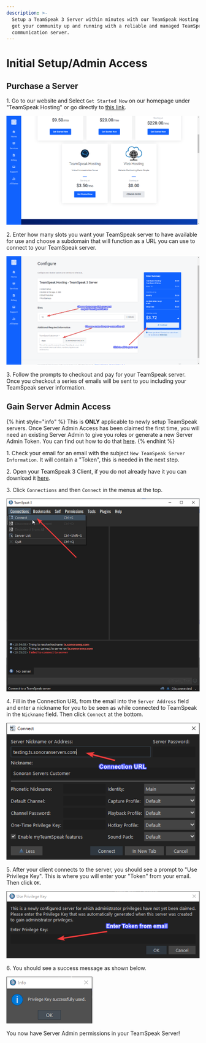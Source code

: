 ```yaml
---
description: >-
  Setup a TeamSpeak 3 Server within minutes with our TeamSpeak Hosting! Quickly
  get your community up and running with a reliable and managed TeamSpeak voice
  communication server.
---
```


# Initial Setup/Admin Access

## Purchase a Server

1\. Go to our website and Select `Get Started Now` on our homepage under "TeamSpeak Hosting" or go directly to [this link](https://sonoranservers.com/cart.php?a=add\&pid=18).

![TeamSpeak Hosting option on Sonoran Servers homepage](<../../.gitbook/assets/image (61).png>)

2\. Enter how many slots you want your TeamSpeak server to have available for use and choose a subdomain that will function as a URL you can use to connect to your TeamSpeak server.

![Configure your TeamSpeak Server and add it to your cart](<../../.gitbook/assets/image (18).png>)

3\. Follow the prompts to checkout and pay for your TeamSpeak server. Once you checkout a series of emails will be sent to you including your TeamSpeak server information.

## Gain Server Admin Access

{% hint style="info" %}
This is **ONLY** applicable to newly setup TeamSpeak servers. Once Server Admin Access has been claimed the first time, you will need an existing Server Admin to give you roles or generate a new Server Admin Token. You can find out how to do that [here](generate-server-role-tokens.md).
{% endhint %}

1\. Check your email for an email with the subject `New TeamSpeak Server Information`. It will contain a "Token", this is needed in the next step.

2\. Open your TeamSpeak 3 Client, if you do not already have it you can download it [here](https://www.teamspeak.com/en/downloads/).

3\. Click `Connections` and then `Connect` in the menus at the top.

![](<../../.gitbook/assets/image (42).png>)

4\. Fill in the Connection URL from the email into the `Server Address` field and enter a nickname for you to be seen as while connected to TeamSpeak in the `Nickname` field. Then click `Connect` at the bottom.

![](<../../.gitbook/assets/image (66).png>)

5\. After your client connects to the server, you should see a prompt to "Use Privilege Key". This is where you will enter your "Token" from your email. Then click `OK`.

![](<../../.gitbook/assets/image (67).png>)

6\. You should see a success message as shown below.

![](<../../.gitbook/assets/image (1) (1).png>)

You now have Server Admin permissions in your TeamSpeak Server!
